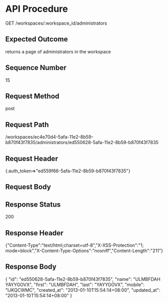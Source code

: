 # API Procedure
GET /workspaces/:workspace_id/administrators
## Expected Outcome
returns a page of administrators in the workspace
## Sequence Number
15
## Request Method
post
## Request Path
/workspaces/ec4e70d4-5afa-11e2-8b59-b870f43f7835/administrators/ed550628-5afa-11e2-8b59-b870f43f7835
## Request Header
{:auth_token=>"ed559f66-5afa-11e2-8b59-b870f43f7835"}
## Request Body


## Response Status
200
## Response Header
{"Content-Type":"text/html;charset=utf-8","X-XSS-Protection":"1; mode=block","X-Content-Type-Options":"nosniff","Content-Length":"211"}

## Response Body
{
  "id": "ed550628-5afa-11e2-8b59-b870f43f7835",
  "name": "ULMBFDAH YAYYGOVX",
  "first": "ULMBFDAH",
  "last": "YAYYGOVX",
  "mobile": "IJKQCWMC",
  "created_at": "2013-01-10T15:54:14+08:00",
  "updated_at": "2013-01-10T15:54:14+08:00"
}
